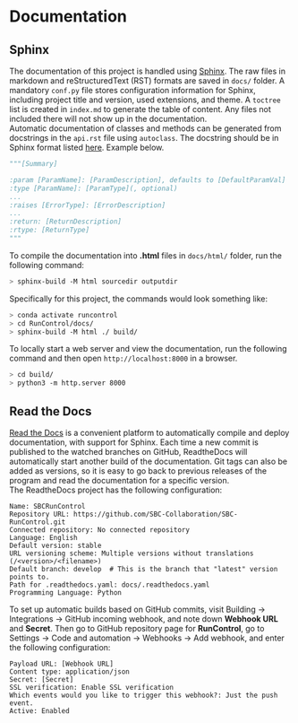 # Documentation

## Sphinx
The documentation of this project is handled using [Sphinx](https://www.sphinx-doc.org/en/master/usage/quickstart.html). The raw files in markdown and reStructuredText (RST) formats are saved in `docs/` folder. A mandatory `conf.py` file stores configuration information for Sphinx, including project title and version, used extensions, and theme. A `toctree` list is created in `index.md` to generate the table of content. Any files not included there will not show up in the documentation.  
Automatic documentation of classes and methods can be generated from docstrings in the `api.rst` file using `autoclass`. The docstring should be in Sphinx format listed [here](https://sphinx-rtd-tutorial.readthedocs.io/en/latest/docstrings.html). Example below.
```python
"""[Summary]

:param [ParamName]: [ParamDescription], defaults to [DefaultParamVal]
:type [ParamName]: [ParamType](, optional)
...
:raises [ErrorType]: [ErrorDescription]
...
:return: [ReturnDescription]
:rtype: [ReturnType]
"""
```
To compile the documentation into **.html** files in `docs/html/` folder, run the following command:
```bash
> sphinx-build -M html sourcedir outputdir
```
Specifically for this project, the commands would look something like:
```bash
> conda activate runcontrol
> cd RunControl/docs/
> sphinx-build -M html ./ build/
```
To locally start a web server and view the documentation, run the following command and then open `http://localhost:8000` in a browser.
```bash
> cd build/
> python3 -m http.server 8000
```

## Read the Docs
[Read the Docs](https://about.readthedocs.com) is a convenient platform to automatically compile and deploy documentation, with support for Sphinx. Each time a new commit is published to the watched branches on GitHub, ReadtheDocs will automatically start another build of the documentation. Git tags can also be added as versions, so it is easy to go back to previous releases of the program and read the documentation for a specific version.  
The ReadtheDocs project has the following configuration:
```
Name: SBCRunControl
Repository URL: https://github.com/SBC-Collaboration/SBC-RunControl.git
Connected repository: No connected repository
Language: English
Default version: stable
URL versioning scheme: Multiple versions without translations (/<version>/<filename>)
Default branch: develop  # This is the branch that "latest" version points to.
Path for .readthedocs.yaml: docs/.readthedocs.yaml
Programming Language: Python
```
To set up automatic builds based on GitHub commits, visit Building -> Integrations -> GitHub incoming webhook, and note down **Webhook URL** and **Secret**. Then go to GitHub repository page for **RunControl**, go to Settings -> Code and automation -> Webhooks -> Add webhook, and enter the following configuration:
```
Payload URL: [Webhook URL]
Content type: application/json
Secret: [Secret]
SSL verification: Enable SSL verification
Which events would you like to trigger this webhook?: Just the push event.
Active: Enabled
```